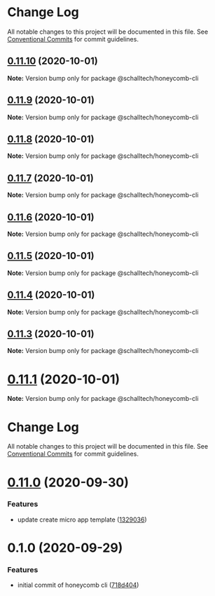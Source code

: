 # Change Log

All notable changes to this project will be documented in this file.
See [Conventional Commits](https://conventionalcommits.org) for commit guidelines.

## [0.11.10](https://github.com/Schalltech/honeycomb-marketplace/compare/@schalltech/honeycomb-cli@0.11.9...@schalltech/honeycomb-cli@0.11.10) (2020-10-01)

**Note:** Version bump only for package @schalltech/honeycomb-cli





## [0.11.9](https://github.com/Schalltech/honeycomb-marketplace/compare/@schalltech/honeycomb-cli@0.11.8...@schalltech/honeycomb-cli@0.11.9) (2020-10-01)

**Note:** Version bump only for package @schalltech/honeycomb-cli





## [0.11.8](https://github.com/Schalltech/honeycomb-marketplace/compare/@schalltech/honeycomb-cli@0.11.7...@schalltech/honeycomb-cli@0.11.8) (2020-10-01)

**Note:** Version bump only for package @schalltech/honeycomb-cli





## [0.11.7](https://github.com/Schalltech/honeycomb-marketplace/compare/@schalltech/honeycomb-cli@0.11.6...@schalltech/honeycomb-cli@0.11.7) (2020-10-01)

**Note:** Version bump only for package @schalltech/honeycomb-cli





## [0.11.6](https://github.com/Schalltech/honeycomb-marketplace/compare/@schalltech/honeycomb-cli@0.11.5...@schalltech/honeycomb-cli@0.11.6) (2020-10-01)

**Note:** Version bump only for package @schalltech/honeycomb-cli





## [0.11.5](https://github.com/Schalltech/honeycomb-marketplace/compare/@schalltech/honeycomb-cli@0.11.4...@schalltech/honeycomb-cli@0.11.5) (2020-10-01)

**Note:** Version bump only for package @schalltech/honeycomb-cli





## [0.11.4](https://github.com/Schalltech/honeycomb-marketplace/compare/@schalltech/honeycomb-cli@0.11.3...@schalltech/honeycomb-cli@0.11.4) (2020-10-01)

**Note:** Version bump only for package @schalltech/honeycomb-cli





## [0.11.3](https://github.com/Schalltech/honeycomb-marketplace/compare/@schalltech/honeycomb-cli@0.11.1...@schalltech/honeycomb-cli@0.11.3) (2020-10-01)

**Note:** Version bump only for package @schalltech/honeycomb-cli





# [0.11.1](https://github.com/Schalltech/honeycomb-marketplace/compare/@schalltech/honeycomb-cli@0.11.0...@schalltech/honeycomb-cli@0.11.1) (2020-10-01)

**Note:** Version bump only for package @schalltech/honeycomb-cli





# Change Log

All notable changes to this project will be documented in this file.
See [Conventional Commits](https://conventionalcommits.org) for commit guidelines.

# [0.11.0](https://github.com/Schalltech/honeycomb-marketplace/compare/@schalltech/honeycomb-cli@0.1.0...@schalltech/honeycomb-cli@0.11.0) (2020-09-30)


### Features

* update create micro app template ([1329036](https://github.com/Schalltech/honeycomb-marketplace/commit/13290366a5939240c0cd8f30a9e36dfa9ef9ec48))





# 0.1.0 (2020-09-29)


### Features

* initial commit of honeycomb cli ([718d404](https://github.com/Schalltech/honeycomb-marketplace/commit/718d4047c545c93d574c848ee45037c4a9e44e8c))
